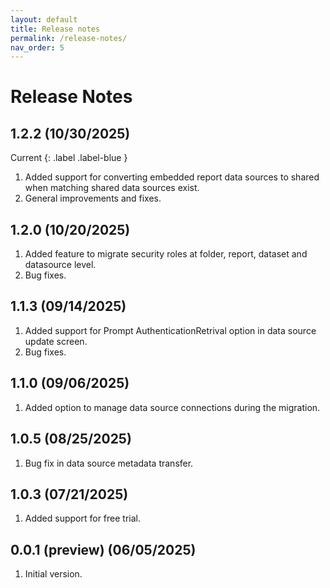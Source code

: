 ```yaml
---
layout: default
title: Release notes
permalink: /release-notes/
nav_order: 5
---
```


# Release Notes
## 1.2.2 (10/30/2025)
Current {: .label .label-blue }
1. Added support for converting embedded report data sources to shared when matching shared data sources exist.
2. General improvements and fixes.

## 1.2.0 (10/20/2025)
1. Added feature to migrate security roles at folder, report, dataset and datasource level.
2. Bug fixes.

## 1.1.3 (09/14/2025)
1. Added support for Prompt AuthenticationRetrival option in data source update screen.
2. Bug fixes.

## 1.1.0 (09/06/2025)
1. Added option to manage data source connections during the migration. 

## 1.0.5 (08/25/2025)
1. Bug fix in data source metadata transfer.

## 1.0.3 (07/21/2025)
1. Added support for free trial.

## 0.0.1 (preview) (06/05/2025)
1. Initial version.
